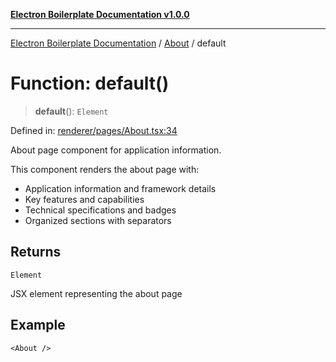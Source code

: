 [**Electron Boilerplate Documentation v1.0.0**](../../README.md)

---

[Electron Boilerplate Documentation](../../modules.md) / [About](../README.md) / default

# Function: default()

> **default**(): `Element`

Defined in: [renderer/pages/About.tsx:34](https://github.com/wijnand-gritter/electron-boilerplate/blob/c2867786d8264971474ef9a0d9cc5a8943053f07/src/renderer/pages/About.tsx#L34)

About page component for application information.

This component renders the about page with:

- Application information and framework details
- Key features and capabilities
- Technical specifications and badges
- Organized sections with separators

## Returns

`Element`

JSX element representing the about page

## Example

```tsx
<About />
```
